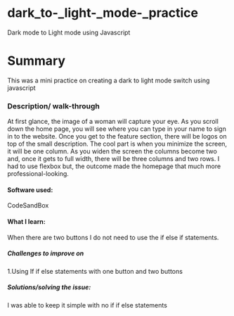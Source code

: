 # dark_to-_light-_mode-_practice
Dark mode to Light mode using Javascript

# Summary 
This was a mini practice on creating a dark to light mode switch using javascript

### Description/ walk-through
At first glance, the image of a woman will capture your eye. As you scroll down the home page, you will see where you can type in your name to 
sign in to the website. Once you get to the feature section, there will be logos on top of the small description. The cool part is when you
minimize the screen, it will be one column. As you widen the screen the columns become two and, once it gets to full width, there will be 
three columns and two rows. I had to use flexbox but, the outcome made the homepage that much more professional-looking. 

#### Software used:
CodeSandBox

#### What I learn:
When there are two buttons I do not need to use the if else if statements.

##### Challenges to improve on
1.Using If if else statements with one button and two buttons


##### Solutions/solving the issue:
I was able to keep it simple with no if if else statements
